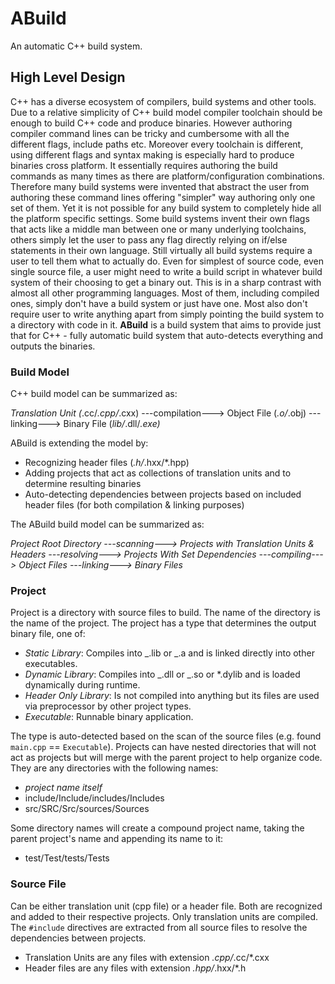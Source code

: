 # ABuild

An automatic C++ build system.

## High Level Design

C++ has a diverse ecosystem of compilers, build systems and other tools. Due to a relative simplicity of C++ build model compiler toolchain should be enough to build C++ code and produce binaries. However authoring compiler command lines can be tricky and cumbersome with all the different flags, include paths etc. Moreover every toolchain is different, using different flags and syntax making is especially hard to produce binaries cross platform. It essentially requires authoring the build commands as many times as there are platform/configuration combinations. Therefore many build systems were invented that abstract the user from authoring these command lines offering "simpler" way authoring only one set of them. Yet it is not possible for any build system to completely hide all the platform specific settings. Some build systems invent their own flags that acts like a middle man between one or many underlying toolchains, others simply let the user to pass any flag directly relying on if/else statements in their own language. Still virtually all build systems require a user to tell them what to actually do. Even for simplest of source code, even single source file, a user might need to write a build script in whatever build system of their choosing to get a binary out. This is in a sharp contrast with almost all other programming languages. Most of them, including compiled ones, simply don't have a build system or just have one. Most also don't require user to write anything apart from simply pointing the build system to a directory with code in it. **ABuild** is a build system that aims to provide just that for C++ - fully automatic build system that auto-detects everything and outputs the binaries.

### Build Model

C++ build model can be summarized as:

_Translation Unit (_.cc/_.cpp/_.cxx) ---compilation---> Object File (_.o/_.obj) ---linking---> Binary File (_lib/_.dll/_.exe)_

ABuild is extending the model by:

- Recognizing header files (_.h/_.hxx/\*.hpp)
- Adding projects that act as collections of translation units and to determine resulting binaries
- Auto-detecting dependencies between projects based on included header files (for both compilation & linking purposes)

The ABuild build model can be summarized as:

_Project Root Directory ---scanning---> Projects with Translation Units & Headers ---resolving---> Projects With Set Dependencies ---compiling---> Object Files ---linking---> Binary Files_

### Project

Project is a directory with source files to build. The name of the directory is the name of the project. The project has a type that determines the output binary file, one of:

- _Static Library_: Compiles into _.lib or _.a and is linked directly into other executables.
- _Dynamic Library_: Compiles into _.dll or _.so or \*.dylib and is loaded dynamically during runtime.
- _Header Only Library_: Is not compiled into anything but its files are used via preprocessor by other project types.
- _Executable_: Runnable binary application.

The type is auto-detected based on the scan of the source files (e.g. found `main.cpp` == `Executable`). Projects can have nested directories that will not act as projects but will merge with the parent project to help organize code. They are any directories with the following names:

- _project name itself_
- include/Include/includes/Includes
- src/SRC/Src/sources/Sources

Some directory names will create a compound project name, taking the parent project's name and appending its name to it:

- test/Test/tests/Tests

### Source File

Can be either translation unit (cpp file) or a header file. Both are recognized and added to their respective projects. Only translation units are compiled. The `#include` directives are extracted from all source files to resolve the dependencies between projects.

- Translation Units are any files with extension _.cpp/_.cc/\*.cxx
- Header files are any files with extension _.hpp/_.hxx/\*.h
